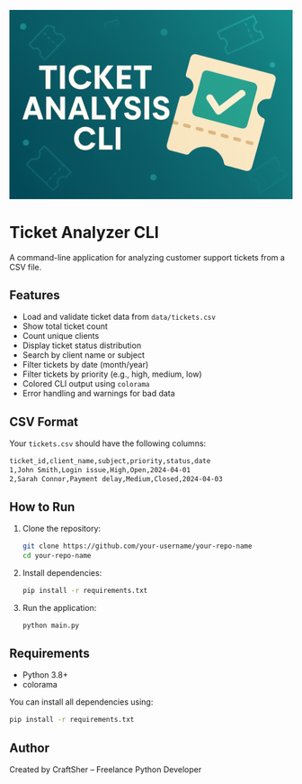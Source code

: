 ![Project Banner](Data/banner.png)

# Ticket Analyzer CLI

A command-line application for analyzing customer support tickets from a CSV file.

## Features

- Load and validate ticket data from `data/tickets.csv`
- Show total ticket count
- Count unique clients
- Display ticket status distribution
- Search by client name or subject
- Filter tickets by date (month/year)
- Filter tickets by priority (e.g., high, medium, low)
- Colored CLI output using `colorama`
- Error handling and warnings for bad data

## CSV Format

Your `tickets.csv` should have the following columns:

```csv
ticket_id,client_name,subject,priority,status,date
1,John Smith,Login issue,High,Open,2024-04-01
2,Sarah Connor,Payment delay,Medium,Closed,2024-04-03
```

## How to Run

1. Clone the repository:

   ```bash
   git clone https://github.com/your-username/your-repo-name
   cd your-repo-name
   ```

2. Install dependencies:

   ```bash
   pip install -r requirements.txt
   ```

3. Run the application:

   ```bash
   python main.py
   ```

## Requirements

- Python 3.8+
- colorama

You can install all dependencies using:

```bash
pip install -r requirements.txt
```

## Author

Created by CraftSher – Freelance Python Developer
